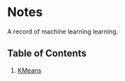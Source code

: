 # Notes
A record of machine learning learning. 

## Table of Contents

1. [KMeans](https://github.com/XinyueYu16/Machine_Learning/blob/master/learning_notes/KMeans.md)

